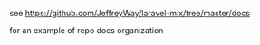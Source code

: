 see https://github.com/JeffreyWay/laravel-mix/tree/master/docs

for an example of repo docs organization  